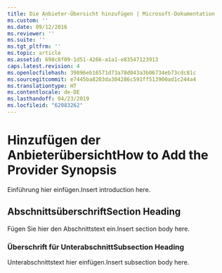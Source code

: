 ```yaml
---
title: Die Anbieter-Übersicht hinzufügen | Microsoft-Dokumentation
ms.custom: ''
ms.date: 09/12/2016
ms.reviewer: ''
ms.suite: ''
ms.tgt_pltfrm: ''
ms.topic: article
ms.assetid: 698c8f09-1d51-4266-a1a1-e83547123913
caps.latest.revision: 4
ms.openlocfilehash: 39896eb16571d73a78d043a3b06734eb73cdc81c
ms.sourcegitcommit: e7445ba8203da304286c591ff513900ad1c244a4
ms.translationtype: HT
ms.contentlocale: de-DE
ms.lasthandoff: 04/23/2019
ms.locfileid: "62083262"
---
```

# <a name="how-to-add-the-provider-synopsis"></a><span data-ttu-id="63b2f-102">Hinzufügen der Anbieterübersicht</span><span class="sxs-lookup"><span data-stu-id="63b2f-102">How to Add the Provider Synopsis</span></span>
<span data-ttu-id="63b2f-103">Einführung hier einfügen.</span><span class="sxs-lookup"><span data-stu-id="63b2f-103">Insert introduction here.</span></span>

## <a name="section-heading"></a><span data-ttu-id="63b2f-104">Abschnittsüberschrift</span><span class="sxs-lookup"><span data-stu-id="63b2f-104">Section Heading</span></span>
 <span data-ttu-id="63b2f-105">Fügen Sie hier den Abschnittstext ein.</span><span class="sxs-lookup"><span data-stu-id="63b2f-105">Insert section body here.</span></span>

### <a name="subsection-heading"></a><span data-ttu-id="63b2f-106">Überschrift für Unterabschnitt</span><span class="sxs-lookup"><span data-stu-id="63b2f-106">Subsection Heading</span></span>
 <span data-ttu-id="63b2f-107">Unterabschnittstext hier einfügen.</span><span class="sxs-lookup"><span data-stu-id="63b2f-107">Insert subsection body here.</span></span>
